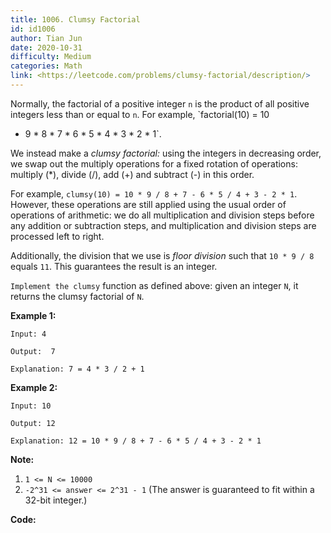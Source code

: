 ```yaml
---
title: 1006. Clumsy Factorial
id: id1006
author: Tian Jun
date: 2020-10-31
difficulty: Medium
categories: Math
link: <https://leetcode.com/problems/clumsy-factorial/description/>
---
```


Normally, the factorial of a positive integer `n` is the product of all
positive integers less than or equal to `n`.  For example, `factorial(10) = 10
* 9 * 8 * 7 * 6 * 5 * 4 * 3 * 2 * 1`.

We instead make a _clumsy factorial:_  using the integers in decreasing order,
we swap out the multiply operations for a fixed rotation of operations:
multiply (*), divide (/), add (+) and subtract (-) in this order.

For example, `clumsy(10) = 10 * 9 / 8 + 7 - 6 * 5 / 4 + 3 - 2 * 1`.  However,
these operations are still applied using the usual order of operations of
arithmetic: we do all multiplication and division steps before any addition or
subtraction steps, and multiplication and division steps are processed left to
right.

Additionally, the division that we use is _floor division_  such that `10 * 9
/ 8` equals `11`.  This guarantees the result is an integer.

`Implement the clumsy` function as defined above: given an integer `N`, it
returns the clumsy factorial of `N`.



**Example 1:**
            
	Input: 4    
	Output:  7    
	Explanation: 7 = 4 * 3 / 2 + 1    

**Example 2:**
            
	Input: 10    
	Output: 12    
	Explanation: 12 = 10 * 9 / 8 + 7 - 6 * 5 / 4 + 3 - 2 * 1    



**Note:**

  1. `1 <= N <= 10000`
  2. `-2^31 <= answer <= 2^31 - 1`  (The answer is guaranteed to fit within a 32-bit integer.)


**Code:**

